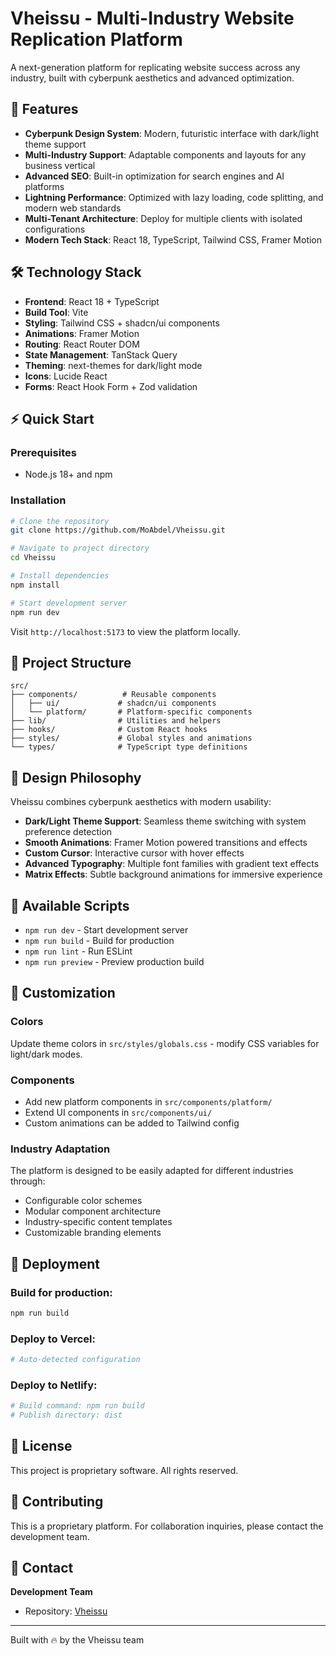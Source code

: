# Vheissu - Multi-Industry Website Replication Platform

A next-generation platform for replicating website success across any industry, built with cyberpunk aesthetics and advanced optimization.

## 🚀 Features

- **Cyberpunk Design System**: Modern, futuristic interface with dark/light theme support
- **Multi-Industry Support**: Adaptable components and layouts for any business vertical
- **Advanced SEO**: Built-in optimization for search engines and AI platforms
- **Lightning Performance**: Optimized with lazy loading, code splitting, and modern web standards
- **Multi-Tenant Architecture**: Deploy for multiple clients with isolated configurations
- **Modern Tech Stack**: React 18, TypeScript, Tailwind CSS, Framer Motion

## 🛠 Technology Stack

- **Frontend**: React 18 + TypeScript
- **Build Tool**: Vite
- **Styling**: Tailwind CSS + shadcn/ui components
- **Animations**: Framer Motion
- **Routing**: React Router DOM
- **State Management**: TanStack Query
- **Theming**: next-themes for dark/light mode
- **Icons**: Lucide React
- **Forms**: React Hook Form + Zod validation

## ⚡ Quick Start

### Prerequisites
- Node.js 18+ and npm

### Installation

```bash
# Clone the repository
git clone https://github.com/MoAbdel/Vheissu.git

# Navigate to project directory  
cd Vheissu

# Install dependencies
npm install

# Start development server
npm run dev
```

Visit `http://localhost:5173` to view the platform locally.

## 📁 Project Structure

```
src/
├── components/          # Reusable components
│   ├── ui/             # shadcn/ui components
│   └── platform/       # Platform-specific components
├── lib/                # Utilities and helpers
├── hooks/              # Custom React hooks
├── styles/             # Global styles and animations
└── types/              # TypeScript type definitions
```

## 🎨 Design Philosophy

Vheissu combines cyberpunk aesthetics with modern usability:

- **Dark/Light Theme Support**: Seamless theme switching with system preference detection
- **Smooth Animations**: Framer Motion powered transitions and effects
- **Custom Cursor**: Interactive cursor with hover effects
- **Advanced Typography**: Multiple font families with gradient text effects
- **Matrix Effects**: Subtle background animations for immersive experience

## 🔧 Available Scripts

- `npm run dev` - Start development server
- `npm run build` - Build for production
- `npm run lint` - Run ESLint
- `npm run preview` - Preview production build

## 🎯 Customization

### Colors
Update theme colors in `src/styles/globals.css` - modify CSS variables for light/dark modes.

### Components
- Add new platform components in `src/components/platform/`
- Extend UI components in `src/components/ui/`
- Custom animations can be added to Tailwind config

### Industry Adaptation
The platform is designed to be easily adapted for different industries through:
- Configurable color schemes
- Modular component architecture
- Industry-specific content templates
- Customizable branding elements

## 🚀 Deployment

### Build for production:
```bash
npm run build
```

### Deploy to Vercel:
```bash
# Auto-detected configuration
```

### Deploy to Netlify:
```bash
# Build command: npm run build
# Publish directory: dist
```

## 📄 License

This project is proprietary software. All rights reserved.

## 🤝 Contributing

This is a proprietary platform. For collaboration inquiries, please contact the development team.

## 📧 Contact

**Development Team**
- Repository: [Vheissu](https://github.com/MoAbdel/Vheissu)

---

Built with 🔥 by the Vheissu team